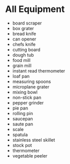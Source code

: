# All Equipment

- board scraper
- box grater
- bread knife
- can opener
- chefs knife
- cutting board
- dough tub
- food mill
- grain mill
- instant read thermometer
- loaf pan
- measuring spoons
- microplane grater
- mixing bowl
- non-stick pan
- pepper grinder
- pie pan
- rolling pin
- saucepan
- saute pan
- scale
- spatula
- stainless steel skillet
- stock pot
- thermometer
- vegetable peeler
